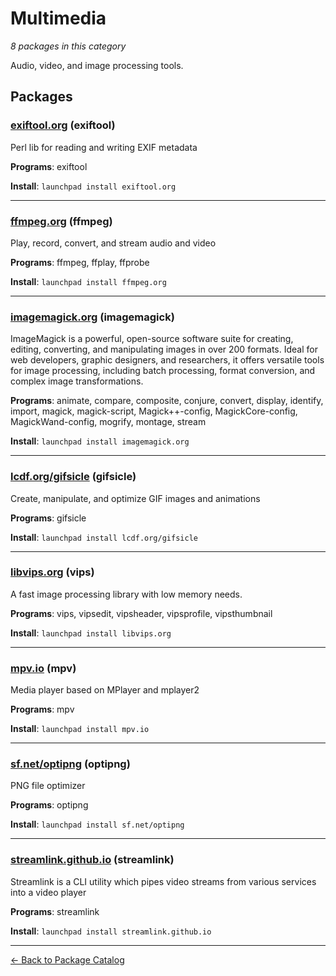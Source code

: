 # Multimedia

*8 packages in this category*

Audio, video, and image processing tools.

## Packages

### [exiftool.org](../packages/exiftool.org/index.md) (exiftool)

Perl lib for reading and writing EXIF metadata

**Programs**: exiftool

**Install**: `launchpad install exiftool.org`

---

### [ffmpeg.org](../packages/ffmpeg.org/index.md) (ffmpeg)

Play, record, convert, and stream audio and video

**Programs**: ffmpeg, ffplay, ffprobe

**Install**: `launchpad install ffmpeg.org`

---

### [imagemagick.org](../packages/imagemagick.org/index.md) (imagemagick)

ImageMagick is a powerful, open-source software suite for creating, editing, converting, and manipulating images in over 200 formats. Ideal for web developers, graphic designers, and researchers, it offers versatile tools for image processing, including batch processing, format conversion, and complex image transformations.

**Programs**: animate, compare, composite, conjure, convert, display, identify, import, magick, magick-script, Magick++-config, MagickCore-config, MagickWand-config, mogrify, montage, stream

**Install**: `launchpad install imagemagick.org`

---

### [lcdf.org/gifsicle](../packages/lcdf.org/gifsicle/index.md) (gifsicle)

Create, manipulate, and optimize GIF images and animations

**Programs**: gifsicle

**Install**: `launchpad install lcdf.org/gifsicle`

---

### [libvips.org](../packages/libvips.org/index.md) (vips)

A fast image processing library with low memory needs.

**Programs**: vips, vipsedit, vipsheader, vipsprofile, vipsthumbnail

**Install**: `launchpad install libvips.org`

---

### [mpv.io](../packages/mpv.io/index.md) (mpv)

Media player based on MPlayer and mplayer2

**Programs**: mpv

**Install**: `launchpad install mpv.io`

---

### [sf.net/optipng](../packages/sf.net/optipng/index.md) (optipng)

PNG file optimizer

**Programs**: optipng

**Install**: `launchpad install sf.net/optipng`

---

### [streamlink.github.io](../packages/streamlink.github.io/index.md) (streamlink)

Streamlink is a CLI utility which pipes video streams from various services into a video player

**Programs**: streamlink

**Install**: `launchpad install streamlink.github.io`

---

[← Back to Package Catalog](../package-catalog.md)
